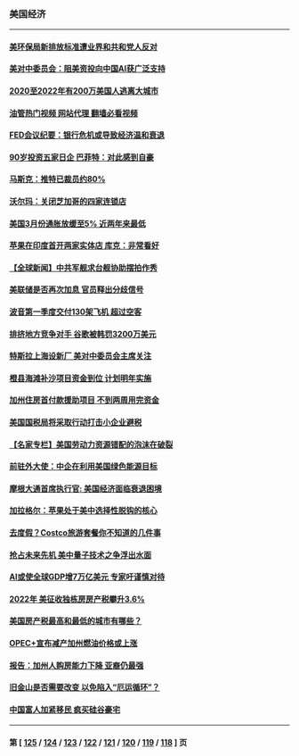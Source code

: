 ### 美国经济
---
#### [美环保局新排放标准遭业界和共和党人反对](../../pages/ncid1078158/n13971731.md?04131645) 
#### [美对中委员会：阻美资投向中国AI获广泛支持](../../pages/ncid1078158/n13971564.md?04131645) 
#### [2020至2022年有200万美国人逃离大城市](../../pages/ncid1078158/n13971499.md?04131645) 
#### [油管热门视频 网站代理 翻墙必看视频](http://138.2.39.72:81/youtube.html?epic-marker?04131645)
#### [FED会议纪要：银行危机或导致经济温和衰退](../../pages/ncid1078158/n13971457.md?04131645) 
#### [90岁投资五家日企 巴菲特：对此感到自豪](../../pages/ncid1078158/n13971442.md?04131645) 
#### [马斯克：推特已裁员约80%](../../pages/ncid1078158/n13971407.md?04131645) 
#### [沃尔玛：关闭芝加哥的四家连锁店](../../pages/ncid1078158/n13971357.md?04131645) 
#### [美国3月份通胀放缓至5% 近两年来最低](../../pages/ncid1078158/n13971380.md?04131645) 
#### [苹果在印度首开两家实体店 库克：非常看好](../../pages/ncid1078158/n13971299.md?04131645) 
#### [【全球新闻】中共军舰求台舰协助摆拍作秀](../../pages/ncid1078158/n13970693.md?04131645) 
#### [美联储是否再次加息 官员释出分歧信号](../../pages/ncid1078158/n13970910.md?04131645) 
#### [波音第一季度交付130架飞机 超过空客](../../pages/ncid1078158/n13970641.md?04131645) 
#### [排挤地方竞争对手 谷歌被韩罚3200万美元](../../pages/ncid1078158/n13970573.md?04131645) 
#### [特斯拉上海设新厂 美对中委员会主席关注](../../pages/ncid1078158/n13970120.md?04131645) 
#### [橙县海滩补沙项目资金到位 计划明年实施](../../pages/ncid1078158/n13970092.md?04131645) 
#### [加州住房首付款援助项目 不到两周用完资金](../../pages/ncid1078158/n13970082.md?04131645) 
#### [美国国税局将采取行动打击小企业避税](../../pages/ncid1078158/n13969974.md?04131645) 
#### [【名家专栏】美国劳动力资源错配的泡沫在破裂](../../pages/ncid1078158/n13968288.md?04131645) 
#### [前驻外大使：中企在利用美国绿色能源目标](../../pages/ncid1078158/n13969863.md?04131645) 
#### [摩根大通首席执行官: 美国经济面临衰退困境](../../pages/ncid1078158/n13969449.md?04131645) 
#### [加拉格尔：苹果处于美中选择性脱钩的核心](../../pages/ncid1078158/n13968602.md?04131645) 
#### [去度假？Costco旅游套餐你不知道的几件事](../../pages/ncid1078158/n13966152.md?04131645) 
#### [抢占未来先机 美中量子技术之争浮出水面](../../pages/ncid1078158/n13967804.md?04131645) 
#### [AI或使全球GDP增7万亿美元 专家吁谨慎对待](../../pages/ncid1078158/n13968459.md?04131645) 
#### [2022年 美征收独栋房房产税攀升3.6%](../../pages/ncid1078158/n13968432.md?04131645) 
#### [美国房产税最高和最低的城市有哪些？](../../pages/ncid1078158/n13968157.md?04131645) 
#### [OPEC+宣布减产加州燃油价格或上涨](../../pages/ncid1078158/n13968151.md?04131645) 
#### [报告：加州人购房能力下降 亚裔仍最强](../../pages/ncid1078158/n13967007.md?04131645) 
#### [旧金山是否需要改变 以免陷入“厄运循环”？](../../pages/ncid1078158/n13968127.md?04131645) 
#### [中国富人加紧移民 疯买硅谷豪宅](../../pages/ncid1078158/n13967947.md?04131645) 

---
#### 第 [ [125](./125.md?04131645) / [124](./124.md?04131645) / [123](./123.md?04131645) / [122](./122.md?04131645) / [121](./121.md?04131645) / [120](./120.md?04131645) / [119](./119.md?04131645) / [118](./118.md?04131645) ] 页
